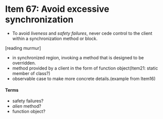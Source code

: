# Item 67: Avoid excessive synchronization

+ To avoid _liveness_ and _safety failures_, never cede control to the client within a synchronization method or block.


[reading murmur]
- in synchronized region, invoking a method that is designed to be overridden.
- method provided by a client in the form of function object(Item21: static member of class?)
- observable case to make more concrete details.(example from Item16)


#### Terms
+ safety failures?
+ _alien_ method?
+ function object?